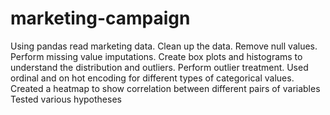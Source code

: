 # marketing-campaign
Using pandas read marketing data. Clean up the data. Remove null values. Perform missing value imputations. 
Create box plots and histograms to understand the distribution and outliers. Perform outlier treatment. 
Used ordinal and on hot encoding for different types of categorical values. 
Created a heatmap to show correlation between different pairs of variables
Tested various hypotheses

